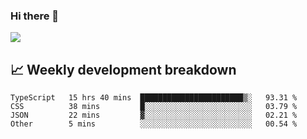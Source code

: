 ### Hi there 👋
<img align="center" src="https://github-readme-stats.vercel.app/api?username=Tumao727&show_icons=true&hide_title=true&theme=dracula" />


## 📈 Weekly development breakdown
<!--START_SECTION:waka-->

```text
TypeScript   15 hrs 40 mins  ███████████████████████▒░   93.31 %
CSS          38 mins         █░░░░░░░░░░░░░░░░░░░░░░░░   03.79 %
JSON         22 mins         ▓░░░░░░░░░░░░░░░░░░░░░░░░   02.21 %
Other        5 mins          ░░░░░░░░░░░░░░░░░░░░░░░░░   00.54 %
```

<!--END_SECTION:waka-->